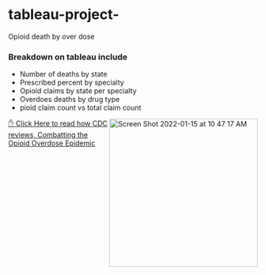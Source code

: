 # tableau-project-
Opioid death by over dose

### Breakdown on tableau include
- Number of deaths by state
- Prescribed percent by specialty
- Opioid claims by state per specialty
- Overdoes deaths by drug type
- pioid claim count vs total claim count
<img width="300" height="auto"  align="right" alt="Screen Shot 2022-01-15 at 10 47 17 AM" src="https://user-images.githubusercontent.com/92557120/149630915-53af0b4b-83ef-484a-a954-2838375a26af.png">


<a href="https://www.cdc.gov/opioids/basics/epidemic.html">✋ Click Here to read how CDC reviews, Combatting the Opioid Overdose Epidemic</a> 




